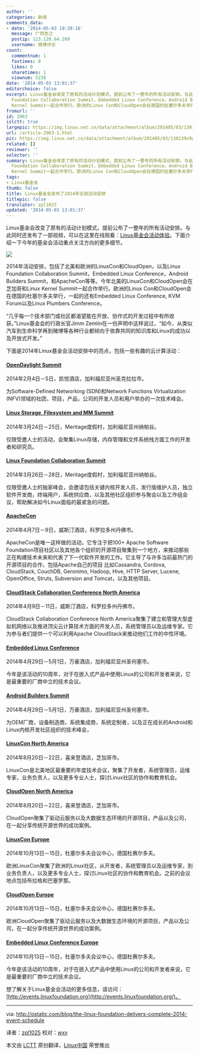 ```yaml
---
author: ''
categories: 新闻
comments_data:
- date: '2014-05-03 19:28:16'
  message: 广而告之
  postip: 123.120.64.209
  username: 微博评论
count:
  commentnum: 1
  favtimes: 0
  likes: 0
  sharetimes: 1
  viewnum: 5238
date: '2014-05-03 13:01:37'
editorchoice: false
excerpt: Linux基金会改变了原有的活动计划模式，提前公布了一整年的所有活动安排。与此同时还发布了一部视频，可以在这里在线观看：Linux基金会活动体验。下面介绍一下今年的基金会活动重点关注方向的更多细节。  2014年活动安排，包括了北美和欧洲的LinuxCon和CloudOpen，以及Linux
  Foundation Collaboration Summit，Embedded Linux Conference，Android Builders Summit，和ApacheCon等等。今年北美的LinuxCon和CloudOpen会在芝加哥和Linux
  Kernel Summit一起合作举行。欧洲的Linux Con和CloudOpen会在德国的杜塞尔多夫举行，一起的还有Embedde
fromurl: ''
id: 2963
islctt: true
largepic: https://img.linux.net.cn/data/attachment/album/201405/03/130139z9gfzggvcp0cmvg3.png
url: /article-2963-1.html
pic: https://img.linux.net.cn/data/attachment/album/201405/03/130139z9gfzggvcp0cmvg3.png.thumb.jpg
related: []
reviewer: ''
selector: ''
summary: Linux基金会改变了原有的活动计划模式，提前公布了一整年的所有活动安排。与此同时还发布了一部视频，可以在这里在线观看：Linux基金会活动体验。下面介绍一下今年的基金会活动重点关注方向的更多细节。  2014年活动安排，包括了北美和欧洲的LinuxCon和CloudOpen，以及Linux
  Foundation Collaboration Summit，Embedded Linux Conference，Android Builders Summit，和ApacheCon等等。今年北美的LinuxCon和CloudOpen会在芝加哥和Linux
  Kernel Summit一起合作举行。欧洲的Linux Con和CloudOpen会在德国的杜塞尔多夫举行，一起的还有Embedde
tags:
- Linux基金会
thumb: false
title: Linux基金会发布了2014年全部活动安排
titlepic: false
translator: zpl1025
updated: '2014-05-03 13:01:37'
---
```


Linux基金会改变了原有的活动计划模式，提前公布了一整年的所有活动安排。与此同时还发布了一部视频，可以在这里在线观看：[Linux基金会活动体验](http://youtu.be/-WUeelICQ2U)。下面介绍一下今年的基金会活动重点关注方向的更多细节。


![](/data/attachment/album/201405/03/130139z9gfzggvcp0cmvg3.png)


2014年活动安排，包括了北美和欧洲的LinuxCon和CloudOpen，以及Linux Foundation Collaboration Summit，Embedded Linux Conference，Android Builders Summit，和ApacheCon等等。今年北美的LinuxCon和CloudOpen会在芝加哥和Linux Kernel Summit一起合作举行。欧洲的Linux Con和CloudOpen会在德国的杜塞尔多夫举行，一起的还有Embedded Linux Conference, KVM Forum以及Linux Plumbers Conference。


“几乎每一个技术部门或社区都渴望能在开放、协作式的开发过程中有所收获。”Linux基金会的行政长官Jimm Zemlin在一份声明中这样说过，“如今，从类似汽车到生命科学再到赌博等各种行业都倾向于依靠共同的知识库和Linux的成功以及开放式开发。”


下面是2014年Linux基金会活动安排中的亮点，包括一些有趣的云计算活动：


#### [OpenDaylight Summit](http://events.linuxfoundation.org/events/opendaylight-summit)


2014年2月4日－5日，凯悦酒店，加利福尼亚州圣克拉拉市。


为Software-Defined Networking (SDN)和Network Functions Virtualization (NFV)领域的社团，项目，产品，公司的开发人员和用户举办的一次技术峰会。


#### [Linux Storage, Filesystem and MM Summit](https://events.linuxfoundation.org/events/lsfmm-summit)


2014年3月24日－25日，Meritage度假村，加利福尼亚州纳帕谷。


仅限受邀人士的活动，会聚集Linux存储，内存管理和文件系统栈方面工作的开发者和研究员。


#### [Linux Foundation Collaboration Summit](https://events.linuxfoundation.org/events/collaboration-summit)


2014年3月26日－28日，Meritage度假村，加利福尼亚州纳帕谷。


仅限受邀人士的独家峰会，会邀请包括关键内核开发人员，发行版维护人员，独立软件开发商，终端用户，系统供应商，以及其他社区组织参与聚会以及工作组会议，帮助解决如今Linux面临的最紧急的问题。


#### [ApacheCon](http://events.linuxfoundation.org/events/apachecon-north-america)


2014年4月7日－9日，威斯汀酒店，科罗拉多州丹佛市。


ApacheCon是唯一这样做的活动，它专注于把100+ Apache Software Foundation项目社区以及其他各个组织的开源项目聚集到一个地方，来推动那些正在构建技术未来和代表了下一代软件开发的工作。它主导了与许多当前最热门的开源项目的合作，包括Apache自己的项目 比如Cassandra, Cordova, CloudStack, CouchDB, Geronimo, Hadoop, Hive, HTTP Server, Lucene, OpenOffice, Struts, Subversion and Tomcat，以及其他项目。


#### [CloudStack Collaboration Conference North America](http://events.linuxfoundation.org/events/apachecon-north-america)


2014年4月9日－11日，威斯汀酒店，科罗拉多州丹佛市。


CloudStack Collaboration Conference North America聚集了建立和管理大型虚拟机网络以及推进顶尖云计算技术方面的开发人员，系统管理员以及运维专家。它为参与者们提供一个可以利用Apache CloudStack来推动他们工作的中性环境。


#### [Embedded Linux Conference](https://events.linuxfoundation.org/events/embedded-linux-conference)


2014年4月29日－5月1日，万豪酒店，加利福尼亚州圣何塞市。


今年是该活动的10周年，对于在嵌入式产品中使用Linux的公司和开发者来说，它是最重要的厂商中立的技术会议。


#### [Android Builders Summit](https://events.linuxfoundation.org/events/android-builders-summit)


2014年4月29日－5月1日，万豪酒店，加利福尼亚州圣何塞市。


为OEM厂商，设备制造商，系统集成商，系统定制者，以及正在成长的Android和Linux内核开发社区组织的技术峰会，


#### [LinuxCon North America](http://events.linuxfoundation.org/events/linuxcon)


2014年8月20日－22日，喜来登酒店，芝加哥市。


LinuxCon是北美地区最重要的年度技术会议，聚集了开发者，系统管理员，运维专家，业务负责人，以及更多专业人士，探讨Linux社区的协作和教育机会。


#### [CloudOpen North America](http://events.linuxfoundation.org/events/cloudopen-north-america)


2014年8月20日－22日，喜来登酒店，芝加哥市。


CloudOpen聚集了驱动云服务以及大数据生态环境的开源项目，产品以及公司，在一起分享传统开源世界的成功案例。


#### [LinuxCon Europe](https://events.linuxfoundation.org/events/linuxcon-europe)


2014年10月13日－15日，杜塞尔多夫会议中心，德国杜赛尔多夫。


欧洲LinuxCon聚集了欧洲的Linux社区，从开发者，系统管理员以及运维专家，到业务负责人，以及更多专业人士，探讨Linux社区的协作和教育机会。之前的会议地点包括布拉格和巴塞罗那。


#### [CloudOpen Europe](http://events.linuxfoundation.org/events/cloudopen-europe)


2014年10月13日－15日，杜塞尔多夫会议中心，德国杜赛尔多夫。


欧洲CloudOpen聚集了驱动云服务以及大数据生态环境的开源项目，产品以及公司，在一起分享传统开源世界的成功案例。


#### [Embedded Linux Conference Europe](http://events.linuxfoundation.org/events/embedded-linux-conference-europe)


2014年10月13日－15日，杜塞尔多夫会议中心，德国杜赛尔多夫。


今年是该活动的10周年，对于在嵌入式产品中使用Linux的公司和开发者来说，它是最重要的厂商中立的技术会议。


想了解关于Linux基金会活动的更多信息，请访问：[http://events.linuxfoundation.org](http://events.linuxfoundation.org/)。




---


via: <http://ostatic.com/blog/the-linux-foundation-delivers-complete-2014-event-schedule>


译者：[zpl1025](https://github.com/zpl1025) 校对：[wxy](https://github.com/wxy)


本文由 [LCTT](https://github.com/LCTT/TranslateProject) 原创翻译，[Linux中国](http://linux.cn/) 荣誉推出